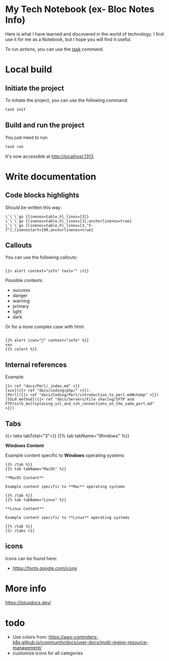 # My Tech Notebook (ex- Bloc Notes Info)

Here is what I have learned and discovered in the world of technology. I first use it for me as a Notebook, but I hope you will find it useful.

To run actions, you can use the [task](https://taskfile.dev/) command.

# Local build

## Initiate the project

To initiate the project, you can use the following command:

```bash
task init
```

## Build and run the project

You just need to run:

```bash
task run
```

It's now accessible at [http://localhost:1313](http://localhost:1313).

# Write documentation

## Code blocks highlights

Should be written this way:

```
\`\`\`go {linenos=table,hl_lines=[3]}
\`\`\`go {linenos=table,hl_lines=[3],anchorlinenos=true}
\`\`\`go {linenos=table,hl_lines=[3,"5-7"],linenostart=199,anchorlinenos=true}
```

## Callouts

You can use the following callouts:

```

{{< alert context="info" text="" />}}

```

Possible contexts:

- success
- danger
- warning
- primary
- light
- dark

Or for a more complex case with html:

```

{{% alert icon="🛒" context="info" %}}
xxx
{{% /alert %}}

```

## Internal references

Example:

```
{{< ref "docs/Perl/_index.md" >}}
[xxx]({{< ref "docs/coding/php/" >}}).
[Perl]({{< ref "docs/Coding/Perl/introduction_to_perl.md#chomp" >}})
[SSLH method]({{< ref "docs/Servers/File sharing/SFTP and FTP/sslh_multiplexing_ssl_and_ssh_connections_on_the_same_port.md" >}})
```

## Tabs

{{< tabs tabTotal="3">}}
{{% tab tabName="Windows" %}}

**Windows Content**

Example content specific to **Windows** operating systems

```
{{% /tab %}}
{{% tab tabName="MacOS" %}}

**MacOS Content**

Example content specific to **Mac** operating systems

{{% /tab %}}
{{% tab tabName="Linux" %}}

**Linux Content**

Example content specific to **Linux** operating systems

{{% /tab %}}
{{< /tabs >}}
```

## icons

Icons can be found here:

- https://fonts.google.com/icons

# More info

https://lotusdocs.dev/

# todo

- Use colors from: https://aws-controllers-k8s.github.io/community/docs/user-docs/multi-region-resource-management/
- customize icons for all categories
